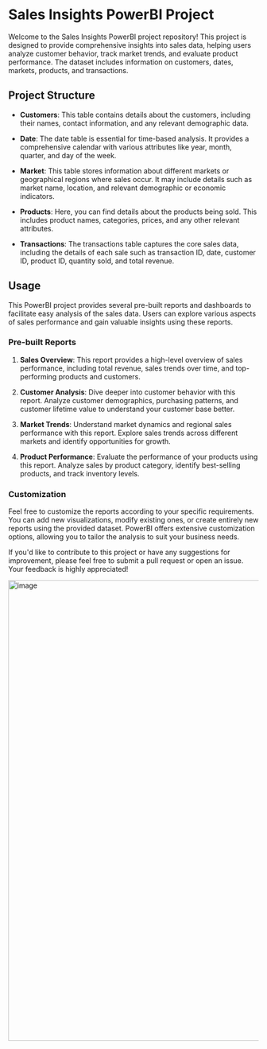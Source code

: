 # Sales Insights PowerBI Project

Welcome to the Sales Insights PowerBI project repository! This project is designed to provide comprehensive insights into sales data, helping users analyze customer behavior, track market trends, and evaluate product performance. The dataset includes information on customers, dates, markets, products, and transactions.

## Project Structure

- **Customers**: This table contains details about the customers, including their names, contact information, and any relevant demographic data.

- **Date**: The date table is essential for time-based analysis. It provides a comprehensive calendar with various attributes like year, month, quarter, and day of the week.

- **Market**: This table stores information about different markets or geographical regions where sales occur. It may include details such as market name, location, and relevant demographic or economic indicators.

- **Products**: Here, you can find details about the products being sold. This includes product names, categories, prices, and any other relevant attributes.

- **Transactions**: The transactions table captures the core sales data, including the details of each sale such as transaction ID, date, customer ID, product ID, quantity sold, and total revenue.

## Usage

This PowerBI project provides several pre-built reports and dashboards to facilitate easy analysis of the sales data. Users can explore various aspects of sales performance and gain valuable insights using these reports.

### Pre-built Reports

1. **Sales Overview**: This report provides a high-level overview of sales performance, including total revenue, sales trends over time, and top-performing products and customers.

2. **Customer Analysis**: Dive deeper into customer behavior with this report. Analyze customer demographics, purchasing patterns, and customer lifetime value to understand your customer base better.

3. **Market Trends**: Understand market dynamics and regional sales performance with this report. Explore sales trends across different markets and identify opportunities for growth.

4. **Product Performance**: Evaluate the performance of your products using this report. Analyze sales by product category, identify best-selling products, and track inventory levels.

### Customization

Feel free to customize the reports according to your specific requirements. You can add new visualizations, modify existing ones, or create entirely new reports using the provided dataset. PowerBI offers extensive customization options, allowing you to tailor the analysis to suit your business needs.


If you'd like to contribute to this project or have any suggestions for improvement, please feel free to submit a pull request or open an issue. Your feedback is highly appreciated!



<img width="927" alt="image" src="https://github.com/karthik-al1uri/Sales-Insights-/assets/105301506/0f2399c9-c5c4-4bf3-95b7-95572f144580">
